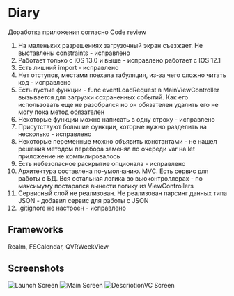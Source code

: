 # Diary
Доработка приложения согласно Code review

1. На маленьких разрешениях загрузочный экран съезжает. Не выставлены constraints - исправлено
3. Работает только с iOS 13.0 и выше - исправлено работает с IOS 12.1
4. Есть лишний import - исправлено
5. Нет отступов, местами поехала табуляция, из-за чего сложно читать код - исправлено
6. Есть пустые функции - func eventLoadRequest в MainViewController вызывается для загрузки сохраненных событий. Как его использовать еще не разобрался но он обязателен удалить его не могу пока метод обязателен
7. Некоторые функции можно написать в одну строку - исправлено
8. Присутствуют большие функции, которые нужно разделить на несколько - исправлено 
9. Некоторые переменные можно объявить константами - не нашел решения методом перебора заменял по очереди var на let приложение не компилировалось
10. Есть небезопасное раскрытие опционала - исправлено
11. Архитектура составлена по-умолчанию. MVC. Есть сервис для работы с БД. Вся остальная логика во вьюконтроллерах - по максимуму постарался вынести логику из ViewControllers
12. Сервисный слой не реализован. Не реализован парсинг данных типа JSON - добавил сервис для работы с JSON
13. .gitignore не настроен - исправлено

## Frameworks
Realm, FSCalendar, QVRWeekView

## Screenshots

![Launch Screen](https://github.com/Alexander-Sobolev/Diary/blob/main/Diary/Screenshots/Scrieenshot01.png?raw=true)
![Main Screen](https://github.com/Alexander-Sobolev/Diary/blob/main/Diary/Screenshots/Screenshot02.png?raw=true)
![DescriotionVC Screen](https://github.com/Alexander-Sobolev/Diary/blob/main/Diary/Screenshots/Screenshot03.png?raw=true)
